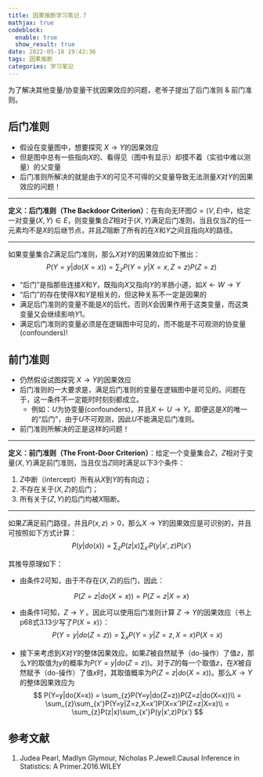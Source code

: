 ```yaml
---
title: 因果推断学习笔记.7
mathjax: true
codeblock:
  enable: true
  show_result: true
date: 2022-05-18 19:43:36
tags: 因果推断
categories: 学习笔记
---
```


为了解决其他变量/协变量干扰因果效应的问题，老爷子提出了后门准则 & 前门准则。

<!--more-->

## 后门准则
- 假设在变量图中，想要探究 $X\to Y$的因果效应
- 但是图中总有一些指向$X$的、看得见（图中有显示）却摸不着（实验中难以测量）的父变量
- 后门准则所解决的就是由于$X$的可见不可得的父变量导致无法测量$X$对$Y$的因果效应的问题！

---
**定义：后门准则（The Backdoor Criterion）**：在有向无环图$G=(V,E)$中，给定一对变量$(X,Y)\in E$，则变量集合$Z$相对于$(X,Y)$满足后门准则，当且仅当$Z$的任一元素均不是$X$的后继节点，并且$Z$阻断了所有的在$X$和$Y$之间且指向$X$的路径。

---

如果变量集合$Z$满足后门准则，那么$X$对$Y$的因果效应如下推出：
$$
P(Y=y|do(X=x)) = \sum_z P(Y=y|X=x,Z=z)P(Z=z)
$$

- “后门”是指那些连接$X$和$Y$，既指向$X$又指向$Y$的羊肠小道，如$X\leftarrow W\to Y$
- “后门”的存在使得$X$和$Y$是相关的，但这种关系不一定是因果的
- 满足后门准则的变量不能是$X$的后代，否则$X$会因果作用于这类变量，而这类变量又会继续影响$Y$1。
- 满足后门准则的变量必须是在逻辑图中可见的，而不能是不可观测的协变量(confounders)!

## 前门准则
- 仍然假设试图探究 $X\to Y$的因果效应
- 后门准则的一大要求是，满足后门准则的变量在逻辑图中是可见的。问题在于，这一条件不一定能时时刻刻都成立。
  - 例如：$U$为协变量(confounders)，并且$X\leftarrow U\to Y$。即便这是$X$的唯一的“后门”，由于$U$不可观测，因此$U$不能满足后门准则。
- 前门准则所解决的正是这样的问题！

---
**定义：前门准则（The Front-Door Criterion）**：给定一个变量集合$Z$，$Z$相对于变量$(X,Y)$满足前门准则，当且仅当$Z$同时满足以下3个条件：
1. $Z$中断（intercept）所有从$X$到$Y$的有向边；
2. 不存在关于$(X,Z)$的后门；
3. 所有关于$(Z,Y)$的后门均被$X$阻断。

---
如果$Z$满足前门路径，并且$P(x,z)>0$，那么$X\to Y$的因果效应是可识别的，并且可按照如下方式计算：
$$
P(y|do(x)) = \sum_{z}P(z|x)\sum_{x'}P(y|x',z)P(x')
$$

其推导原理如下：
- 由条件2可知，由于不存在$(X,Z)$的后门，因此：

$$
P(Z=z|do(X=x)) = P(Z=z|X=x)
$$

- 由条件1可知，$Z\to Y$ 。因此可以使用后门准则计算 $Z\to Y$的因果效应（书上p68式3.13少写了$P(X=x)$）：
$$
P(Y=y|do(Z=z)) = \sum_{x}P(Y=y|Z=z,X=x)P(X=x)
$$

- 接下来考虑到$X$对$Y$的整体因果效应。如果$Z$被自然赋予（do-操作）了值$z$，那么$Y$的取值为$y$的概率为$P(Y=y|do(Z=z))$。对于$Z$的每一个取值$z$，在$X$被自然赋予（do-操作）了值$x$时，其取值概率为$P(Z=z|do(X=x))$。那么$X\to Y$的整体因果效应为
$$
P(Y=y|do(X=x)) = \sum_{z}P(Y=y|do(Z=z))P(Z=z|do(X=x))\\
= \sum_{z}\sum_{x'}P(Y=y|Z=z,X=x')P(X=x')P(Z=z|X=x)\\
= \sum_{z}P(z|x)\sum_{x'}P(y|x',z)P(x')
$$

## 参考文献
1. Judea Pearl, Madlyn Glymour, Nicholas P.Jewell.Causal Inference in Statistics: A Primer.2016.WILEY
     
<section class="post-full-comments">
    <link rel="stylesheet" href="https://cdn.jsdelivr.net/npm/gitalk@1/dist/gitalk.css">
    <script src="https://cdn.jsdelivr.net/npm/gitalk@1/dist/gitalk.min.js"></script>
    <div id="gitalk-container"></div>
    <script>
        var gitalk = new Gitalk({
            clientID: 'e1bbf465a324641f76ce',
            clientSecret: 'b865ad952a6494eb48283884abbe479d3f89f4a4',
            repo: 'LiJT-Daily-Comments',
            owner: 'CSLiJT',
            admin: ['CSLiJT'], //这里可以填写具有写权限的用户名列表，用来初始化Issues的
            id: decodeURI(window.location.pathname),
            distractionFreeMode: true // Facebook-like distraction free mode
        });
        gitalk.render('gitalk-container');
    </script>
</section>